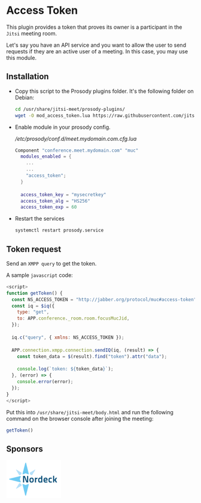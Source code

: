 # Access Token

This plugin provides a token that proves its owner is a participant in the
`Jitsi` meeting room.

Let's say you have an API service and you want to allow the user to send
requests if they are an active user of a meeting. In this case, you may use this
module.

## Installation

- Copy this script to the Prosody plugins folder. It's the following folder on
  Debian:

  ```bash
  cd /usr/share/jitsi-meet/prosody-plugins/
  wget -O mod_access_token.lua https://raw.githubusercontent.com/jitsi-contrib/prosody-plugins/main/access_token/mod_access_token.lua
  ```

- Enable module in your prosody config.

  _/etc/prosody/conf.d/meet.mydomain.com.cfg.lua_

  ```lua
  Component "conference.meet.mydomain.com" "muc"
    modules_enabled = {
      ...
      ...
      "access_token";
    }

    access_token_key = "mysecretkey"
    access_token_alg = "HS256"
    access_token_exp = 60
  ```

- Restart the services

  ```bash
  systemctl restart prosody.service
  ```

## Token request

Send an `XMPP query` to get the token.

A sample `javascript` code:

```javascript
<script>
function getToken() {
  const NS_ACCESS_TOKEN = "http://jabber.org/protocol/muc#access-token";
  const iq = $iq({
    type: "get",
    to: APP.conference._room.room.focusMucJid,
  });

  iq.c("query", { xmlns: NS_ACCESS_TOKEN });

  APP.connection.xmpp.connection.sendIQ(iq, (result) => {
    const token_data = $(result).find("token").attr("data");

    console.log(`token: ${token_data}`);
  }, (error) => {
    console.error(error);
  });
}
</script>
```

Put this into `/usr/share/jitsi-meet/body.html` and run the following command on
the browser console after joining the meeting:

```javascript
getToken()
```

## Sponsors

[![Nordeck](/images/nordeck.png)](https://nordeck.net/)
